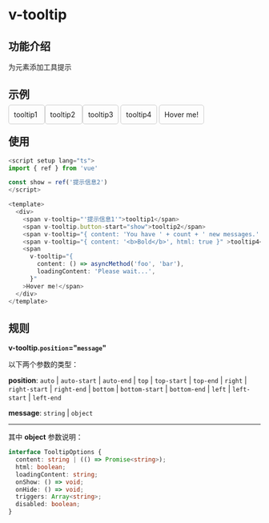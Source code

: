# v-tooltip

## 功能介绍

为元素添加工具提示

## 示例

<script setup lang="ts">
import { ref } from 'vue'

const show = ref('提示信息2')
</script>

<div :style="{
    display: 'flex',
    justifyContent: 'left',
    alignItems: 'center',
    gap: '10px'
}">
<span class="demo" v-tooltip="'提示信息1'">
  tooltip1
</span>
<span class="demo" v-tooltip.bottom-start="show">
  tooltip2
</span>
<span class="demo" v-tooltip="{ content: 'You have ' + count + ' new messages.' }" >tooltip3</span>
<span class="demo" v-tooltip="{ content: '<b>Bold</b>', html: true }" >tooltip4</span>
<span class="demo"
  v-tooltip="{
    content: () => asyncMethod('foo', 'bar'),
    loadingContent: 'Please wait...',
  }"
>Hover me!</span>
</div>

## 使用

```typescript {9-12,14-17}
<script setup lang="ts">
import { ref } from 'vue'

const show = ref('提示信息2')
</script>

<template>
  <div>
    <span v-tooltip="'提示信息1'">tooltip1</span>
    <span v-tooltip.button-start="show">tooltip2</span>
    <span v-tooltip="{ content: 'You have ' + count + ' new messages.' }" >tooltip3</span>
    <span v-tooltip="{ content: '<b>Bold</b>', html: true }" >tooltip4</span>
    <span
      v-tooltip="{
        content: () => asyncMethod('foo', 'bar'),
        loadingContent: 'Please wait...',
      }"
    >Hover me!</span>
  </div>
</template>
```

## 规则

**v-tooltip.`position`="`message`"**

以下两个参数的类型：

**position**: `auto` | `auto-start` | `auto-end` | `top` | `top-start` | `top-end` | `right` | `right-start` | `right-end` | `bottom` | `bottom-start` | `bottom-end` | `left` | `left-start` | `left-end` 

**message**: `string` | `object`

---

其中 **object** 参数说明：

```typescript
interface TooltipOptions {
  content: string | (() => Promise<string>);
  html: boolean;
  loadingContent: string;
  onShow: () => void;
  onHide: () => void;
  triggers: Array<string>;
  disabled: boolean;
}
```


<style scoped>
.demo {
  border: 1px solid #ccc;
  padding: 10px;
  border-radius: 5px;
}
table {
  display: table;
  width: 100%;
  border-collapse: collapse;
}
td {
  width: 25%;

}
th {
  width: 25%;
}
</style>
